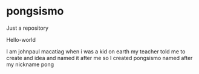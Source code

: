 # pongsismo
Just a repository

Hello-world

I am johnpaul macatiag when i was a kid on earth my teacher told me to create and idea and named it after me so I created pongsismo named after my nickname pong
